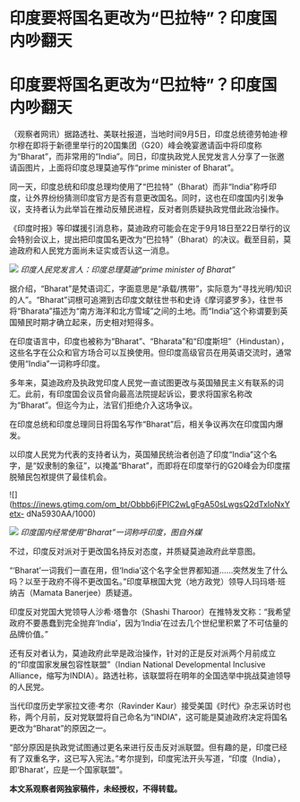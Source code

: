 # 印度要将国名更改为“巴拉特”？印度国内吵翻天

# 印度要将国名更改为“巴拉特”？印度国内吵翻天

（观察者网讯）据路透社、美联社报道，当地时间9月5日，印度总统德劳帕迪·穆尔穆在即将于新德里举行的20国集团（G20）峰会晚宴邀请函中将印度称为“Bharat”，而非常用的“India”。同日，印度执政党人民党发言人分享了一张邀请函图片，上面将印度总理莫迪写作“prime
minister of Bharat”。

同一天，印度总统和印度总理均使用了“巴拉特”（Bharat）而非“India”称呼印度，让外界纷纷猜测印度官方是否有意更改国名。同时，这也在印度国内引发争议，支持者认为此举旨在推动反殖民进程，反对者则质疑执政党借此政治操作。

《印度时报》等印媒援引消息称，莫迪政府可能会在定于9月18日至22日举行的议会特别会议上，提出把印度国名更改为“巴拉特”（Bharat）的决议。截至目前，莫迪政府和人民党方面尚未证实或否认这一消息。

![](https://inews.gtimg.com/om_bt/O52WaS40ZX3fe6RbQkhsNCGdixbulujobA6UeXPAJA4PoAA/1000)
_印度人民党发言人：印度总理莫迪“prime minister of Bharat”_

据介绍，“Bharat”是梵语词汇，字面意思是“承载/携带”，实际意为“寻找光明/知识的人”。“Bharat”词根可追溯到古印度文献往世书和史诗《摩诃婆罗多》，往世书将“Bharata”描述为“南方海洋和北方雪域”之间的土地。而“India”这个称谓要到英国殖民时期才确立起来，历史相对短得多。

在印度语言中，印度也被称为“Bharat”、“Bharata”和“印度斯坦”（Hindustan），这些名字在公众和官方场合可以互换使用。但印度高级官员在用英语交流时，通常使用“India”一词称呼印度。

多年来，莫迪政府及执政党印度人民党一直试图更改与英国殖民主义有联系的词汇。此前，有印度国会议员曾向最高法院提起诉讼，要求将国家名称改为“Bharat”。但迄今为止，法官们拒绝介入这场争议。

在印度总统和印度总理同日将国名写作“Bharat”后，相关争议再次在印度国内爆发。

以印度人民党为代表的支持者认为，英国殖民统治者创造了印度“India”这个名字，是“奴隶制的象征”，以掩盖“Bharat”，而即将在印度举行的G20峰会为印度摆脱殖民包袱提供了最佳机会。

![](https://inews.gtimg.com/om_bt/Obbb6jFPIC2wLgFgA50sLwgsQ2dTxIoNxYetx-
dNa5930AA/1000)

![](https://inews.gtimg.com/om_bt/OisIiJbcFBgLbjOKhiXSt5ALUJozP8QoToEjeVm1TefvMAA/1000)
_印度国内经常使用“Bharat”一词称呼印度，图自外媒_

不过，印度反对派对于更改国名持反对态度，并质疑莫迪政府此举意图。

“‘Bharat’一词我们一直在用，但‘India’这个名字全世界都知道……突然发生了什么吗？以至于政府不得不更改国名。”印度草根国大党（地方政党）领导人玛玛塔·班纳吉（Mamata
Banerjee）质疑道。

印度反对党国大党领导人沙希·塔鲁尔（Shashi
Tharoor）在推特发文称：“我希望政府不要愚蠢到完全抛弃‘India’，因为‘India’在过去几个世纪里积累了不可估量的品牌价值。”

还有反对者认为，莫迪政府此举是政治操作，针对的正是反对派两个月前成立的“印度国家发展包容性联盟”（Indian National Developmental
Inclusive Alliance，缩写为INDIA）。路透社称，该联盟将在明年的全国选举中挑战莫迪领导的人民党。

当代印度历史学家拉文德·考尔（Ravinder
Kaur）接受美国《时代》杂志采访时也称，两个月前，反对党联盟将自己命名为“INDIA”，这可能是莫迪政府决定将国名更改为“Bharat”的原因之一。

“部分原因是执政党试图通过更名来进行反击反对派联盟。但有趣的是，印度已经有了双重名字，这已写入宪法。”考尔提到，印度宪法开头写道，“印度（India），即‘Bharat’，应是一个国家联盟”。

**本文系观察者网独家稿件，未经授权，不得转载。**

